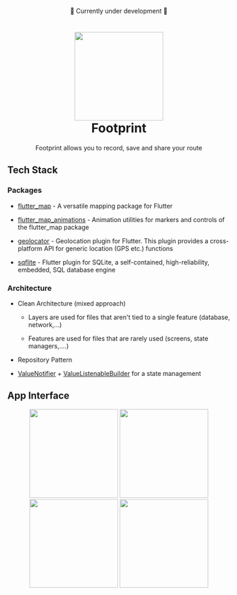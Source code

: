 <p align="center">
  🚧 Currently under development 🚧
</p>
<h1 align="center">
  <img width="200" height="200" src="https://github.com/abra/footprint/assets/55690/ffc51268-b16c-4160-88ec-7645ef3ccbf9">
  <br/>Footprint
</h1>
<p align="center">
  Footprint allows you to record, save and share your route
</p>


## Tech Stack

### Packages

- [flutter_map](https://pub.dev/packages/flutter_map) - A versatile mapping package for Flutter
  
- [flutter_map_animations](https://pub.dev/packages/flutter_map_animations) - Animation utilities for markers and controls of the flutter_map package

- [geolocator](https://pub.dev/packages/geolocator) - Geolocation plugin for Flutter. This plugin provides a cross-platform API for generic location (GPS etc.) functions 

- [sqflite](https://pub.dev/packages/sqflite) - Flutter plugin for SQLite, a self-contained, high-reliability, embedded, SQL database engine

### Architecture

 - Clean Architecture (mixed approach)
   
   - Layers are used for files that aren't tied to a single feature (database, network,...)
  
   - Features are used for files that are rarely used (screens, state managers,....)
 
 - Repository Pattern

 - [ValueNotifier](https://api.flutter.dev/flutter/foundation/ValueNotifier-class.html) + [ValueListenableBuilder](https://api.flutter.dev/flutter/widgets/ValueListenableBuilder-class.html) for a state management

## App Interface

<div align="center">
  <img src="https://github.com/user-attachments/assets/9a68be7b-a3f6-4abb-880a-922ed863d4d8" width="200">
  <img src="https://github.com/user-attachments/assets/078d4fe2-652c-4080-b464-0bfed80e21c0" width="200">
  <img src="https://github.com/user-attachments/assets/74fb7faa-88b5-465a-849b-2b529eedc8b9" width="200">
  <img src="https://github.com/user-attachments/assets/09038033-7de1-4993-afc4-68efba39b71f" width="200">
</div>
